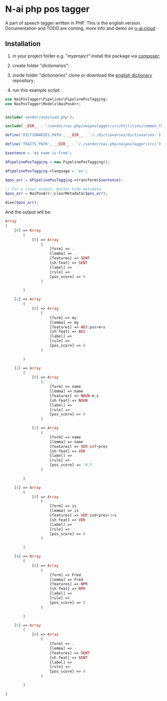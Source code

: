# N-ai php pos tagger

A part of speech tagger written in PHP.
This is the english version. Documentation and TODO are coming, more info and demo on [n-ai.cloud]

## Installation

1. in your project folder e.g. "_myproject_" install the package via [composer];

2. create folder "_dictionaries_";

3. inside folder "_dictionaries_" clone or download the [english dictionary] repository;

4. run this example script:

```php
use NaiPosTagger\Pipelines\PipelinePosTagging;
use NaiPosTagger\Models\NaiPosArr;


include('vendor/autoload.php');

include(__DIR__ . '/vendor/nai-php/naipostagger/src/Utilities/common_functions_helper.php');

define('DICTIONARIES_PATH', __DIR__ . '/./dictionaries/dictionaries-');

define('TRAITS_PATH', __DIR__ . '/./vendor/nai-php/naipostagger/src/');

$sentence = 'my name is Fred';

$PipelinePosTagging = new PipelinePosTagging();

$PipelinePosTagging->language = 'en';

$pos_arr = $PipelinePosTagging->transform($sentence);

// for a clear output, better hide metadata
$pos_arr = NaiPosArr::clearMetadata($pos_arr);

diex($pos_arr);

```


And the output will be:

```php
Array
(
    [0] => Array
        (
            [0] => Array
                (
                    [form] => .
                    [lemma] => .
                    [features] => SENT
                    [sh-feat] => SENT
                    [label] => 
                    [rule] => 
                    [pos_score] => 0
                )

        )

    [1] => Array
        (
            [0] => Array
                (
                    [form] => my
                    [lemma] => my
                    [features] => ADJ:pos+m+s
                    [sh-feat] => ADJ
                    [label] => 
                    [rule] => 
                    [pos_score] => 0
                )

        )

    [2] => Array
        (
            [0] => Array
                (
                    [form] => name
                    [lemma] => name
                    [features] => NOUN-m:s
                    [sh-feat] => NOUN
                    [label] => 
                    [rule] => 
                    [pos_score] => 0
                )

            [1] => Array
                (
                    [form] => name
                    [lemma] => name
                    [features] => VER:inf+pres
                    [sh-feat] => VER
                    [label] => 
                    [rule] => 
                    [pos_score] => -0.7
                )

        )

    [3] => Array
        (
            [0] => Array
                (
                    [form] => is
                    [lemma] => is
                    [features] => VER:ind+pres+3+s
                    [sh-feat] => VER
                    [label] => 
                    [rule] => 
                    [pos_score] => 0
                )

        )

    [4] => Array
        (
            [0] => Array
                (
                    [form] => Fred
                    [lemma] => Fred
                    [features] => NPR
                    [sh-feat] => NPR
                    [label] => 
                    [rule] => 
                    [pos_score] => 0
                )

        )

    [5] => Array
        (
            [0] => Array
                (
                    [form] => .
                    [lemma] => .
                    [features] => SENT
                    [sh-feat] => SENT
                    [label] => 
                    [rule] => 
                    [pos_score] => 0
                )

        )

)
```

[n-ai.cloud]: https://www.n-ai.cloud
[english dictionary]: https://github.com/nai-php/databases.git
[composer]: https://packagist.org/packages/nai-php/naipostagger